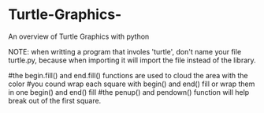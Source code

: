 # Turtle-Graphics-
An overview of Turtle Graphics with python

NOTE:
when writting a program that involes 'turtle', don't name your file turtle.py, because when importing it will import the file instead of the library.

#the begin.fill() and end.fill() functions are used to cloud the area with the color
#you cound wrap each square  with begin() and end() fill or wrap them in one begin() and end() fill
#the penup() and pendown() function will  help break out of the first square.

